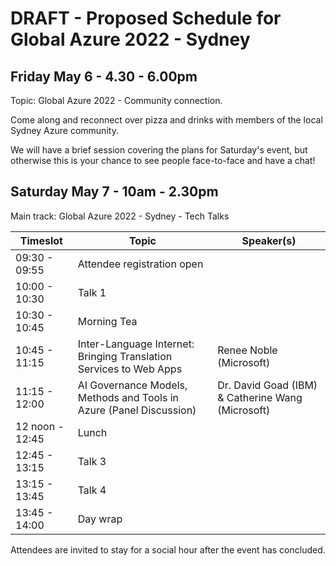 # DRAFT - Proposed Schedule for Global Azure 2022 - Sydney

## Friday May 6 - 4.30 - 6.00pm

Topic: Global Azure 2022 - Community connection.

Come along and reconnect over pizza and drinks with members of the local Sydney Azure community. 

We will have a brief session covering the plans for Saturday's event, but otherwise this is your chance to see people face-to-face and have a chat!

## Saturday May 7 - 10am - 2.30pm

Main track: Global Azure 2022 - Sydney - Tech Talks

| Timeslot | Topic | Speaker(s)
|----------|-------|-----------|
| 09:30 - 09:55 | Attendee registration open |
| 10:00 - 10:30 | Talk 1 |
| 10:30 - 10:45 | Morning Tea |
| 10:45 - 11:15 | Inter-Language Internet: Bringing Translation Services to Web Apps | Renee Noble (Microsoft)
| 11:15 - 12:00 | AI Governance Models, Methods and Tools in Azure (Panel Discussion) | Dr. David Goad (IBM) & Catherine Wang (Microsoft)
| 12 noon - 12:45 | Lunch |
| 12:45 - 13:15 | Talk 3 |
| 13:15 - 13:45 | Talk 4 |
| 13:45 - 14:00 | Day wrap |

Attendees are invited to stay for a social hour after the event has concluded.

